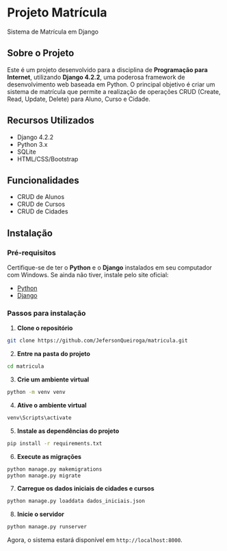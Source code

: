# Projeto Matrícula

Sistema de Matrícula em Django

## Sobre o Projeto

Este é um projeto desenvolvido para a disciplina de **Programação para Internet**, utilizando **Django 4.2.2**, uma poderosa framework de desenvolvimento web baseada em Python. O principal objetivo é criar um sistema de matrícula que permite a realização de operações CRUD (Create, Read, Update, Delete) para Aluno, Curso e Cidade.

## Recursos Utilizados

* Django 4.2.2
* Python 3.x
* SQLite
* HTML/CSS/Bootstrap

## Funcionalidades

* CRUD de Alunos
* CRUD de Cursos
* CRUD de Cidades

## Instalação

### Pré-requisitos

Certifique-se de ter o **Python** e o **Django** instalados em seu computador com Windows.
Se ainda não tiver, instale pelo site oficial:

* [Python](https://www.python.org/downloads/)
* [Django](https://docs.djangoproject.com/en/4.2/topics/install/)

### Passos para instalação

1. **Clone o repositório**

```bash
git clone https://github.com/JefersonQueiroga/matricula.git
```

2. **Entre na pasta do projeto**

```bash
cd matricula
```

3. **Crie um ambiente virtual**

```bash
python -m venv venv
```

4. **Ative o ambiente virtual**

```bash
venv\Scripts\activate
```

5. **Instale as dependências do projeto**

```bash
pip install -r requirements.txt
```

6. **Execute as migrações**

```bash
python manage.py makemigrations
python manage.py migrate
```

7. **Carregue os dados iniciais de cidades e cursos**

```bash
python manage.py loaddata dados_iniciais.json
```

8. **Inicie o servidor**

```bash
python manage.py runserver
```

Agora, o sistema estará disponível em `http://localhost:8000`.